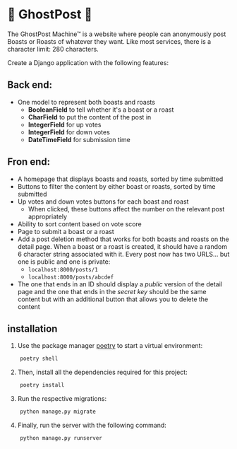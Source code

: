 # 👻 GhostPost 👻

The GhostPost Machine™ is a website where people can anonymously post Boasts or Roasts of whatever they want. Like most services, there is a character limit: 280 characters.

Create a Django application with the following features:

## Back end:

-   One model to represent both boasts and roasts
    -   **BooleanField** to tell whether it's a boast or a roast
    -   **CharField** to put the content of the post in
    -   **IntegerField** for up votes
    -   **IntegerField** for down votes
    -   **DateTimeField** for submission time

## Fron end:

-   A homepage that displays boasts and roasts, sorted by time submitted
-   Buttons to filter the content by either boast or roasts, sorted by time submitted
-   Up votes and down votes buttons for each boast and roast
    -   When clicked, these buttons affect the number on the relevant post appropriately
-   Ability to sort content based on vote score
-   Page to submit a boast or a roast
-   Add a post deletion method that works for both boasts and roasts on the detail page.
    When a boast or a roast is created, it should have a random 6 character string associated with it. Every post now has two URLS... but one is public and one is private:
    -   `localhost:8000/posts/1`
    -   `localhost:8000/posts/abcdef`
-   The one that ends in an ID should display a _public_ version of the detail page and the one that ends in the _secret key_ should be the same content but with an additional button that allows you to delete the content

## installation

1. Use the package manager [poetry](https://python-poetry.org/) to start a virtual environment:

```bash
    poetry shell
```

2. Then, install all the dependencies required for this project:

```bash
    poetry install
```

3. Run the respective migrations:

```bash
    python manage.py migrate
```

4. Finally, run the server with the following command:

```bash
    python manage.py runserver
```
